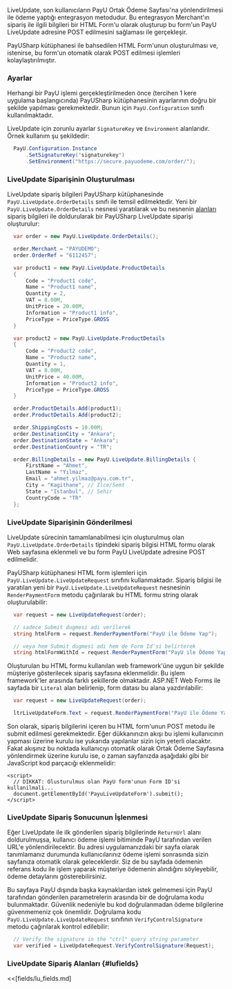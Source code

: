 LiveUpdate, son kullanıcıların PayU Ortak Ödeme Sayfası'na yönlendirilmesi ile ödeme yaptığı entegrasyon metodudur. Bu entegrasyon Merchant'ın sipariş ile ilgili bilgileri bir HTML Form'u olarak oluşturup bu form'un PayU LiveUpdate adresine POST edilmesini sağlaması ile gerçekleşir.

PayUSharp kütüphanesi ile bahsedilen HTML Form'unun oluşturulması ve, istenirse, bu form'un otomatik olarak POST edilmesi işlemleri kolaylaştırılmıştır.

### Ayarlar

Herhangi bir PayU işlemi gerçekleştirilmeden önce (tercihen 1 kere uygulama başlangıcında) PayUSharp kütüphanesinin ayarlarının doğru bir şekilde yapılması gerekmektedir. Bunun için `PayU.Configuration` sınıfı kullanılmaktadır.

LiveUpdate için zorunlu ayarlar `SignatureKey` ve `Environment` alanlarıdır. Örnek kullanım şu şekildedir:

```cs
  PayU.Configuration.Instance
      .SetSignatureKey('signaturekey')
      .SetEnvironment("https://secure.payuodeme.com/order/");
```

### LiveUpdate Siparişinin Oluşturulması

LiveUpdate sipariş bilgileri PayUSharp kütüphanesinde `PayU.LiveUpdate.OrderDetails` sınıfı ile temsil edilmektedir. Yeni bir `PayU.LiveUpdate.OrderDetails` nesnesi yaratılarak ve bu nesnenin [alanları](#lufields) sipariş bilgileri ile doldurularak bir PayUSharp LiveUpdate siparişi oluşturulur:

```cs
  var order = new PayU.LiveUpdate.OrderDetails();

  order.Merchant = "PAYUDEMO";
  order.OrderRef = "6112457";

  var product1 = new PayU.LiveUpdate.ProductDetails
  {
      Code = "Product1 code",
      Name = "Product1 name",
      Quantity = 2,
      VAT = 8.00M,
      UnitPrice = 20.00M,
      Information = "Product1 info",
      PriceType = PriceType.GROSS
  }

  var product2 = new PayU.LiveUpdate.ProductDetails
  {
      Code = "Product2 code",
      Name = "Product2 name",
      Quantity = 1,
      VAT = 8.00M,
      UnitPrice = 40.00M,
      Information = "Product2 info",
      PriceType = PriceType.GROSS
  }

  order.ProductDetails.Add(product1);
  order.ProductDetails.Add(product2);

  order.ShippingCosts = 10.00M;
  order.DestinationCity = "Ankara";
  order.DestinationState = "Ankara";
  order.DestinationCountry = "TR";

  order.BillingDetails = new PayU.LiveUpdate.BillingDetails {
      FirstName = "Ahmet",
      LastName = "Yılmaz",
      Email = "ahmet.yilmaz@payu.com.tr",
      City = "Kagithane", // Ilce/Semt
      State = "Istanbul", // Sehir
      CountryCode = "TR"
  };
```

### LiveUpdate Siparişinin Gönderilmesi

LiveUpdate sürecinin tamamlanabilmesi için oluşturulmuş olan `PayU.LiveUpdate.OrderDetails` tipindeki sipariş bilgisi HTML formu olarak Web sayfasına eklenmeli ve bu form PayU LiveUpdate adresine POST edilmelidir.

PayUSharp kütüphanesi HTML form işlemleri için `PayU.LiveUpdate.LiveUpdateRequest` sınıfını kullanmaktadır. Sipariş bilgisi ile yaratılan yeni bir `PayU.LiveUpdate.LiveUpdateRequest` nesnesinin `RenderPaymentForm` metodu çağırılarak bu HTML formu string olarak oluşturulabilir:

```cs
  var request = new LiveUpdateRequest(order);

  // sadece Submit dugmesi adi verilerek
  string htmlForm = request.RenderPaymentForm("PayU ile Ödeme Yap");

  // veya hem Submit dugmesi adi hem de Form Id'si belirterek
  string htmlFormWithId = request.RenderPaymentForm("PayU ile Ödeme Yap", "PayULiveUpdateForm");
```

Oluşturulan bu HTML formu kullanılan web framework'üne uygun bir şekilde müşteriye gösterilecek sipariş sayfasına eklenmelidir. Bu işlem framework'ler arasında farklı şekillerde olmaktadır. ASP.NET Web Forms ile sayfada bir `Literal` alan belirlenip, form datası bu alana yazdırılabilir:

```cs
  var request = new LiveUpdateRequest(order);

  ltrLiveUpdateForm.Text = request.RenderPaymentForm("PayU ile Ödeme Yap", "PayULiveUpdateForm");
```

Son olarak, sipariş bilgilerini içeren bu HTML form'unun POST metodu ile submit edilmesi gerekmektedir. Eğer dükkanınızın akışı bu işlemi kullanıcının yapması üzerine kurulu ise yukarıda yapılanlar sizin için yeterli olacaktır. Fakat akışınız bu noktada kullanıcıyı otomatik olarak Ortak Ödeme Sayfasına yönlendirmek üzerine kurulu ise, o zaman sayfanızda aşağıdaki gibi bir JavaScript kod parçacığı eklenmelidir:

```
<script>
  // DIKKAT: Olusturulmus olan PayU form'unun Form ID'si kullanilmali...
  document.getElementById('PayuLiveUpdateForm').submit();
</script>
```

### LiveUpdate Sipariş Sonucunun İşlenmesi

Eğer LiveUpdate ile ilk gönderilen sipariş bilgilerinde `ReturnUrl` alanı doldurulmuşsa, kullanıcı ödeme işlemi bitiminde PayU tarafından verilen URL'e yönlendirilecektir. Bu adresi uygulamanızdaki bir sayfa olarak tanımlamanız durumunda kullanıcılarınız ödeme işlemi sonrasında sizin sayfanıza otomatik olarak geleceklerdir. Siz de bu sayfada ödemenin referans kodu ile işlem yaparak müşteriye ödemenin alındığını söyleyebilir, ödeme detaylarını gösterebilirsiniz.

Bu sayfaya PayU dışında başka kaynaklardan istek gelmemesi için PayU tarafından gönderilen parametrelerin arasında bir de doğrulama kodu bulunmaktadır. Güvenlik nedeniyle bu kod doğrulanmadan ödeme bilgilerine güvenmemeniz çok önemlidir. Doğrulama kodu `PayU.LiveUpdate.LiveUpdateRequest` sınıfının `VerifyControlSignature` metodu çağırılarak kontrol edilebilir:

```cs
  // Verify the signature in the "ctrl" query string parameter
  var verified = LiveUpdateRequest.VerifyControlSignature(Request);
```

### LiveUpdate Sipariş Alanları {#lufields}

<<[fields/lu_fields.md]
